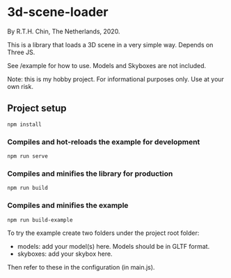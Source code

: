 # 3d-scene-loader
By R.T.H. Chin, The Netherlands, 2020.

This is a library that loads a 3D scene in a very simple way.
Depends on Three JS.

See /example for how to use.
Models and Skyboxes are not included.

Note: this is my hobby project. For informational purposes only. Use at your own risk.

## Project setup
```
npm install
```

### Compiles and hot-reloads the example for development
```
npm run serve
```

### Compiles and minifies the library for production
```
npm run build
```
### Compiles and minifies the example
```
npm run build-example
```
To try the example create two folders under the project root folder:

- models: add your model(s) here. Models should be in GLTF format.
- skyboxes: add your skybox here.

Then refer to these in the configuration (in main.js).
